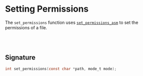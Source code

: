 # Setting Permissions
The `set_permissions` function uses [`set_permissions_asm`](../Assembly/Set-File-Permissions.md) to set the permissions of a file.

<br><br>

## Signature
```c
int set_permissions(const char *path, mode_t mode);
```